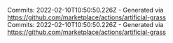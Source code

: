 Commits: 2022-02-10T10:50:50.226Z - Generated via https://github.com/marketplace/actions/artificial-grass
<br>
Commits: 2022-02-10T10:50:50.226Z - Generated via https://github.com/marketplace/actions/artificial-grass
<br>

